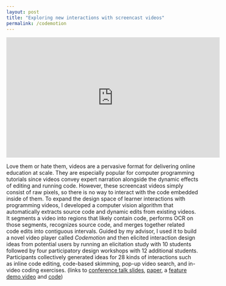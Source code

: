 ```yaml
---
layout: post
title: "Exploring new interactions with screencast videos"
permalink: /codemotion
---
```


<iframe width="560" height="315" src="https://www.youtube.com/embed/OPROmzq973A" frameborder="0" allow="accelerometer; autoplay; clipboard-write; encrypted-media; gyroscope; picture-in-picture" allowfullscreen></iframe>

Love them or hate them, videos are a pervasive format for delivering online education at scale. They are especially popular for computer programming tutorials since videos convey expert narration alongside the dynamic effects of editing and running code. However, these screencast videos simply consist of raw pixels, so there is no way to interact with the code embedded inside of them. To expand the design space of learner interactions with programming videos, I developed a computer vision algorithm that automatically extracts source code and dynamic edits from existing videos. It segments a video into regions that likely contain code, performs OCR on those segments, recognizes source code, and merges together related code edits into contiguous intervals. Guided by my advisor, I used it to build a novel video player called *Codemotion* and then elicited interaction design ideas from potential users by running an elicitation study with 10 students followed by four participatory design workshops with 12 additional students. Participants collectively generated ideas for 28 kinds of interactions such as inline code editing, code-based skimming, pop-up video search, and in-video coding exercises. (links to [conference talk slides](https://www.icloud.com/keynote/0CrqCVgrx10z1Dov72B_bmG-g#Codemotion-LAS18-Kandarp), [paper](/files/codemotion-las2018-khandwala.pdf), a [feature demo video](https://youtu.be/vJrJkDLh7AE) and [code](https://github.com/kandarpksk/codemotion-las2018))
